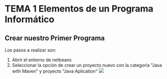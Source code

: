 # TEMA 1 Elementos de un Programa Informático
## Crear nuestro Primer Programa
Los pasos a realizar son: 
1. Abrir el entorno de netbeans
2. Seleccionar la opción de crear un proyecto nuevo con la categoría "Java with Maven" y proyecto "Java Aplication"
![](/Imagenes/JavaAplicattion.jpg)